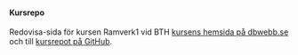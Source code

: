 #### Kursrepo

Redovisa-sida för kursen Ramverk1 vid BTH [kursens hemsida på dbwebb.se](https://dbwebb.se/kurser/ramverk1-v2) och till [kursrepot på GitHub](https://github.com/dbwebb-se/ramverk1/).

